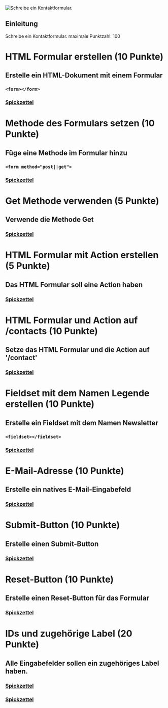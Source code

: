 ![Schreibe ein Kontaktformular.](https://techstarter.de/wp-content/uploads/2022/04/AWS_Restart_Logo_RGB.png)
## Einleitung
Schreibe ein Kontaktformular.
maximale Punktzahl: 100

# HTML Formular erstellen (10 Punkte)
## Erstelle ein HTML-Dokument mit einem Formular

### `<form></form>`
### [Spickzettel](https://www.w3schools.com/html/html_forms.asp) 

# Methode des Formulars setzen (10 Punkte)
## Füge eine Methode im Formular hinzu

### `<form method="post||get">`
### [Spickzettel](https://www.w3schools.com/tags/att_form_method.asp) 

# Get Methode verwenden (5 Punkte)
## Verwende die Methode Get

### [Spickzettel](https://www.w3schools.com/tags/att_form_method.asp) 

# HTML Formular mit Action erstellen (5 Punkte)
## Das HTML Formular soll eine Action haben

### [Spickzettel](https://www.w3schools.com/tags/att_form_method.asp) 

# HTML Formular und Action auf /contacts (10 Punkte)
## Setze das HTML Formular und die Action auf '/contact'

### [Spickzettel](https://www.w3schools.com/tags/att_form_method.asp) 

# Fieldset mit dem Namen Legende erstellen (10 Punkte)
## Erstelle ein Fieldset mit dem Namen Newsletter

### `<fieldset></fieldset>`
### [Spickzettel](https://www.w3schools.com/tags/tag_fieldset.asp) 

# E-Mail-Adresse (10 Punkte)
## Erstelle ein natives E-Mail-Eingabefeld

### [Spickzettel](https://www.w3schools.com/tags/tag_input.asp) 

# Submit-Button (10 Punkte)
## Erstelle einen Submit-Button

### [Spickzettel](https://www.w3schools.com/tags/att_input_type_submit.asp) 

# Reset-Button (10 Punkte)
## Erstelle einen Reset-Button für das Formular

### [Spickzettel](https://www.w3schools.com/html/tryit.asp?filename=tryhtml_input_reset) 

# IDs und zugehörige Label (20 Punkte)
## Alle Eingabefelder sollen ein zugehöriges Label haben.

### [Spickzettel](https://www.w3schools.com/html/html_id.asp) 
### [Spickzettel](https://www.w3schools.com/tags/tag_label.asp) 

